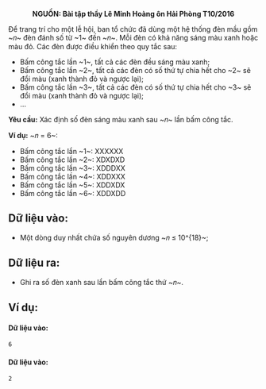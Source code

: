 **<center>NGUỒN: Bài tập thầy Lê Minh Hoàng ôn Hải Phòng T10/2016</center>**

Để trang trí cho một lễ hội, ban tổ chức đã dùng một hệ thống đèn mầu gồm ~𝑛~ đèn đánh số từ ~1~ đến ~𝑛~. Mỗi đèn có khả năng sáng màu xanh hoặc màu đỏ. Các đèn được điều khiển theo quy tắc sau:
- Bấm công tắc lần ~1~, tất cả các đèn đều sáng màu xanh;
- Bấm công tắc lần ~2~, tất cả các đèn có số thứ tự chia hết cho ~2~ sẽ đổi màu (xanh thành đỏ và ngược lại);
- Bấm công tắc lần ~3~, tất cả các đèn có số thứ tự chia hết cho ~3~ sẽ đổi màu (xanh thành đỏ và ngược lại);
- …

**Yêu cầu:** Xác định số đèn sáng màu xanh sau ~𝑛~ lần bấm công tắc.

**Ví dụ:** ~𝑛 = 6~:
- Bấm công tắc lần ~1~: XXXXXX
- Bấm công tắc lần ~2~: XDXDXD
- Bấm công tắc lần ~3~: XDDDXX
- Bấm công tắc lần ~4~: XDDXXX
- Bấm công tắc lần ~5~: XDDXDX
- Bấm công tắc lần ~6~: XDDXDD

## Dữ liệu vào:
- Một dòng duy nhất chứa số nguyên dương ~𝑛 ≤ 10^{18}~;

## Dữ liệu ra:
- Ghi ra số đèn xanh sau lần bấm công tắc thứ ~𝑛~.

## Ví dụ:
#### Dữ liệu vào:
```
6
```

#### Dữ liệu vào:
```
2
```